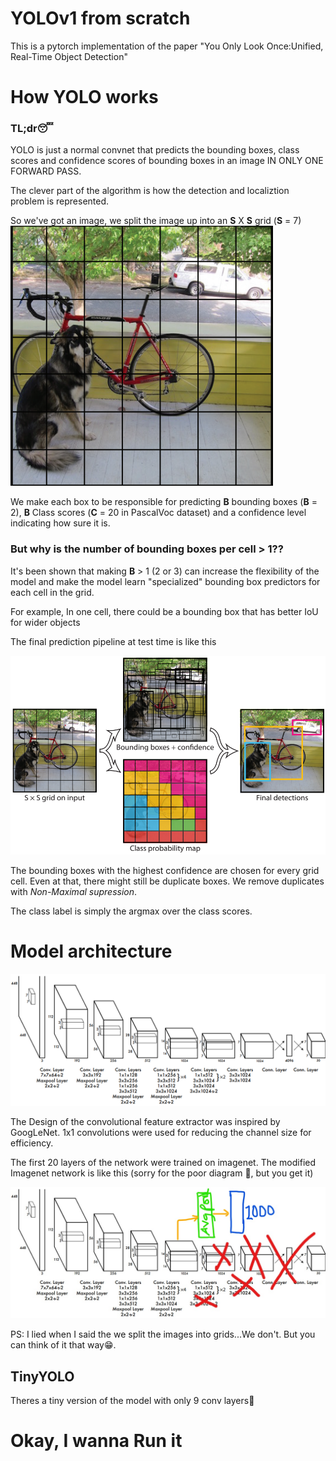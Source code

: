 # YOLOv1 from scratch

This is a pytorch implementation of the paper "You Only Look Once:Unified, Real-Time Object Detection"

# How YOLO works
### TL;dr😴
YOLO is just a normal convnet that predicts the bounding boxes, class scores and confidence scores of bounding boxes in an image IN ONLY ONE FORWARD PASS.

The clever part of the algorithm is how the detection and localiztion problem is represented.

So we've got an image, we split the image up into an **S** X **S** grid (**S** = 7)
![S x S grid on image](imgs/sxs_grid.png)

We make each box to be responsible for predicting **B** bounding boxes (**B** = 2), **B** Class scores (**C** = 20 in PascalVoc dataset) and a confidence level indicating how sure it is.

### But why is the number of bounding boxes per cell > 1??

It's been shown that making **B** > 1 (2 or 3) can increase the flexibility of the model and make the model learn "specialized" bounding box predictors for each cell in the grid.

For example, In one cell, there could be a bounding box that has better IoU for wider objects

The final prediction pipeline at test time is like this

![Prediction pipeline](imgs/pipeline.png)

The bounding boxes with the highest confidence are chosen for every grid cell. Even at that, there might still be duplicate boxes.
We remove duplicates with *Non-Maximal supression*.

The class label is simply the argmax over the class scores.


# Model architecture

![YOLOv1 architecture](imgs/YOLOv1_architecture.png)

The Design of the convolutional feature extractor was inspired by GoogLeNet. 1x1 convolutions were used for reducing the channel size for efficiency.

The first 20 layers of the network were trained on imagenet. The modified Imagenet network is like this (sorry for the poor diagram 🥴, but you get it)

![Pretrained on ImageNet](imgs/ImageNet-Pretrain.png)


PS: I lied when I said the we split the images into grids...We don't. But you can think of it that way😁.

## TinyYOLO
Theres a tiny version of the model with only 9 conv layers🤯

# Okay, I wanna Run it
